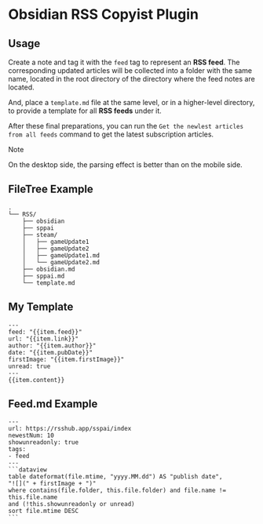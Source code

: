 # Obsidian RSS Copyist Plugin

## Usage

Create a note and tag it with the `feed` tag to represent an **RSS feed**. The corresponding updated articles will be collected into a folder with the same name, located in the root directory of the directory where the feed notes are located.

And, place a `template.md` file at the same level, or in a higher-level directory, to provide a template for all **RSS feeds** under it.

After these final preparations, you can run the `Get the newlest articles from all feeds` command to get the latest subscription articles.

>[!note]
>On the desktop side, the parsing effect is better than on the mobile side.

## FileTree Example

```
.
└── RSS/
    ├── obsidian
    ├── sppai
    ├── steam/
    │   ├── gameUpdate1
    │   ├── gameUpdate2
    │   ├── gameUpdate1.md
    │   └── gameUpdate2.md
    ├── obsidian.md
    ├── sppai.md
    └── template.md
```

## My Template

```
---
feed: "{{item.feed}}"
url: "{{item.link}}"
author: "{{item.author}}"
date: "{{item.pubDate}}"
firstImage: "{{item.firstImage}}"
unread: true
---
{{item.content}}
```

## Feed.md Example

``````
---
url: https://rsshub.app/sspai/index
newestNum: 10
showunreadonly: true
tags:
- feed
---
```dataview
table dateformat(file.mtime, "yyyy.MM.dd") AS "publish date",
"![](" + firstImage + ")"
where contains(file.folder, this.file.folder) and file.name != this.file.name
and (!this.showunreadonly or unread)
sort file.mtime DESC 
```
``````